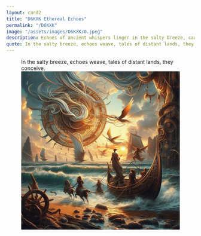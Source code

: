 ```yaml
---
layout: card2
title: "D6KXK Ethereal Echoes"
permalink: "/D6KXK"
image: "/assets/images/D6KXK/0.jpeg"
description: Echoes of ancient whispers linger in the salty breeze, carrying tales of distant shores.
quote: In the salty breeze, echoes weave, tales of distant lands, they conceive.
---
```


<figure>
  <figcaption>In the salty breeze, echoes weave, tales of distant lands, they conceive.</figcaption>
  <img src="/assets/images/D6KXK/0.jpeg" alt="Echoes of ancient whispers linger in the salty breeze, carrying tales of distant shores." title="Echoes of ancient whispers linger in the salty breeze, carrying tales of distant shores.">
</figure>

